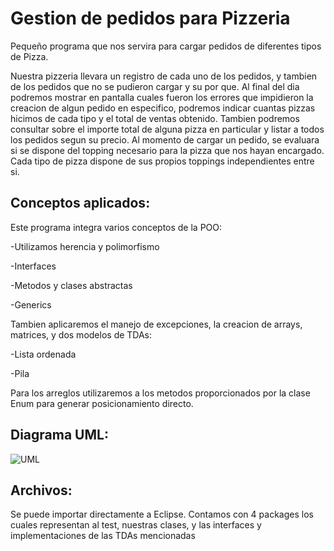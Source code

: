 # Gestion de pedidos para Pizzeria

Pequeño programa que nos servira para cargar pedidos de diferentes tipos de Pizza.

Nuestra pizzeria llevara un registro de cada uno de los pedidos, y tambien de los pedidos que no se pudieron cargar y su por que. 
Al final del dia podremos mostrar en pantalla cuales fueron los errores que impidieron la creacion de algun pedido en especifico, podremos indicar cuantas pizzas hicimos de cada tipo y el total de ventas obtenido. Tambien podremos consultar sobre el importe total de alguna pizza en particular y listar a todos los pedidos segun su precio.
Al momento de cargar un pedido, se evaluara si se dispone del topping necesario para la pizza que nos hayan encargado. Cada tipo de pizza dispone de sus propios toppings independientes entre si.


## Conceptos aplicados:

Este programa integra varios conceptos de la POO:

-Utilizamos herencia y polimorfismo

-Interfaces

-Metodos y clases abstractas

-Generics


Tambien aplicaremos el manejo de excepciones, la creacion de arrays, matrices, y dos modelos de TDAs:

-Lista ordenada

-Pila

Para los arreglos utilizaremos a los metodos proporcionados por la clase Enum para generar posicionamiento directo.


## Diagrama UML:

![UML](https://user-images.githubusercontent.com/89553383/143485801-44f791ad-d24a-4ed1-a373-86666dbeadc3.png)

## Archivos:

Se puede importar directamente a Eclipse.
Contamos con 4 packages los cuales representan al test, nuestras clases, y las interfaces y implementaciones de las TDAs mencionadas
